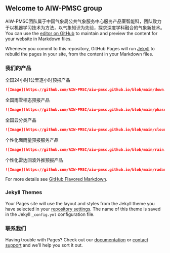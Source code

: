 ## Welcome to AIW-PMSC group

AIW-PMSC团队属于中国气象局公共气象服务中心服务产品室智能科，团队致力于以机器学习技术为方法，以气象知识为先验，探求深度学科融合的气象新技术。You can use the [editor on GitHub](https://github.com/AIW-PMSC/aiw-pmsc.github.io/edit/main/index.md) to maintain and preview the content for your website in Markdown files.

Whenever you commit to this repository, GitHub Pages will run [Jekyll](https://jekyllrb.com/) to rebuild the pages in your site, from the content in your Markdown files.

### 我们的产品

全国24小时1公里逐小时预报产品

```markdown
![Image](https://github.com/AIW-PMSC/aiw-pmsc.github.io/blob/main/down.png)
```

全国雨雪相态预报产品

```markdown
![Image](https://github.com/AIW-PMSC/aiw-pmsc.github.io/blob/main/phase.png)
```

全国云分类产品

```markdown
![Image](https://github.com/AIW-PMSC/aiw-pmsc.github.io/blob/main/cloud.png)
```


个性化面雨量预报服务产品

```markdown
![Image](https://github.com/AIW-PMSC/aiw-pmsc.github.io/blob/main/rain.png)
```


个性化雷达回波外推预报产品

```markdown
![Image](https://github.com/AIW-PMSC/aiw-pmsc.github.io/blob/main/radar.png)
```


For more details see [GitHub Flavored Markdown](https://guides.github.com/features/mastering-markdown/).

### Jekyll Themes

Your Pages site will use the layout and styles from the Jekyll theme you have selected in your [repository settings](https://github.com/AIW-PMSC/aiw-pmsc.github.io/settings). The name of this theme is saved in the Jekyll `_config.yml` configuration file.

### 联系我们

Having trouble with Pages? Check out our [documentation](https://docs.github.com/categories/github-pages-basics/) or [contact support](https://github.com/contact) and we’ll help you sort it out.
